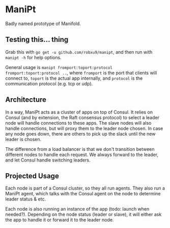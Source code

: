 # ManiPt
Badly named prototype of Manifold.

## Testing this... thing

Grab this with `go get -u github.com/robxu9/manipt`, and then run with
`manipt -h` for help options.

General usage is `manipt fromport:toport:protocol fromport:toport:protocol ..`,
where `fromport` is the port that clients will connect to, `toport` is the
actual app internally, and `protocol` is the communication protocol (e.g.
tcp or udp).

## Architecture

In a way, ManiPt acts as a cluster of apps on top of Consul. It relies on
Consul (and by extension, the Raft consensus protocol) to select a
leader node will handle connections to these apps. The slave nodes will also
handle connections, but will proxy them to the leader node chosen. In case any
node goes down, there are others to pick up the slack until the new leader is
chosen.

The difference from a load balancer is that we don't transition between
different nodes to handle each request. We always forward to the leader,
and let Consul handle switching leaders.

## Projected Usage

Each node is part of a Consul cluster, so they all run agents. They also
run a ManiPt agent, which talks with the Consul agent on the node to
determine leader status & etc.

Each node is also running an instance of the app (todo: launch when
needed?). Depending on the node status (leader or slave), it will either
ask the app to handle it or forward it to the leader node.
